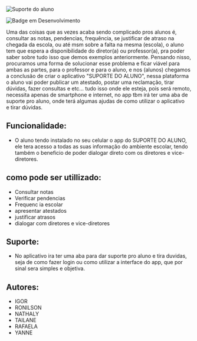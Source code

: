 ![Suporte do aluno](https://user-images.githubusercontent.com/130578389/236343228-e2ec309e-eee3-4073-bc3a-f59a8eacd0c4.jpg)

![Badge em Desenvolvimento](http://img.shields.io/static/v1?label=STATUS&message=EM%20DESENVOLVIMENTO&color=GREEN&style=for-the-badge) 

Uma das coisas que as vezes acaba sendo complicado pros alunos é, consultar as notas, pendencias, frequência, se justificar de atraso na chegada da escola, ou até msm sobre a falta na mesma (escola), o aluno tem que espera a disponibilidade do diretor(a) ou professor(a), pra poder saber sobre tudo isso que demos exemplos anteriormente. Pensando nisso, procuramos uma forma de solucionar esse problema e ficar viável para ambas as partes, para o professor e para o aluno, e nos (alunos) chegamos a conclusão de criar o aplicativo "SUPORTE DO ALUNO", nessa plataforma o aluno vai poder publicar um atestado, postar uma reclamação, tirar dúvidas, fazer consultas e etc... tudo isso onde ele esteja, pois será remoto, necessita apenas de smartphone e internet, no app tbm irá ter uma aba de suporte pro aluno, onde terá algumas ajudas de como utilizar o aplicativo e tirar dúvidas.

##  Funcionalidade:
* O aluno tendo instalado no seu celular o app do SUPORTE DO ALUNO, ele tera acesso a todas as suas informação do ambiente escolar, tendo também o beneficio de poder dialogar direto com os diretores e vice-diretores.

## como pode ser utillizado:
* Consultar notas
*  Verificar pendencias
* Frequenc ia escolar
* apresentar atestados
* justificar atrasos
* dialogar com diretores e vice-diretores

## Suporte:
* No aplicativo ira ter uma aba para dar suporte pro aluno e tira duvidas, seja de como fazer login ou como utilizar a interface do app, que por sinal sera simples e objetiva.

## Autores:
* IGOR
* RONILSON
* NATHALY
* TAILANE
* RAFAELA
* YANNE
